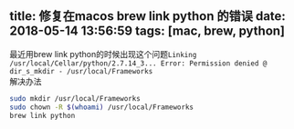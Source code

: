 title: 修复在macos brew link python 的错误
date: 2018-05-14 13:56:59
tags: [mac, brew, python]
---
最近用brew link python的时候出现这个问题`Linking /usr/local/Cellar/python/2.7.14_3... Error: Permission denied @ dir_s_mkdir - /usr/local/Frameworks`    
解决办法
 ```bash
sudo mkdir /usr/local/Frameworks   
sudo chown -R $(whoami) /usr/local/Frameworks   
brew link python     
```
